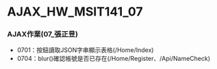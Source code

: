 # AJAX_HW_MSIT141_07
### AJAX作業(07_張正昱)

- 0701：按鈕讀取JSON字串顯示表格(/Home/Index) 
- 0704：blur()確認帳號是否已存在(/Home/Register、/Api/NameCheck)
